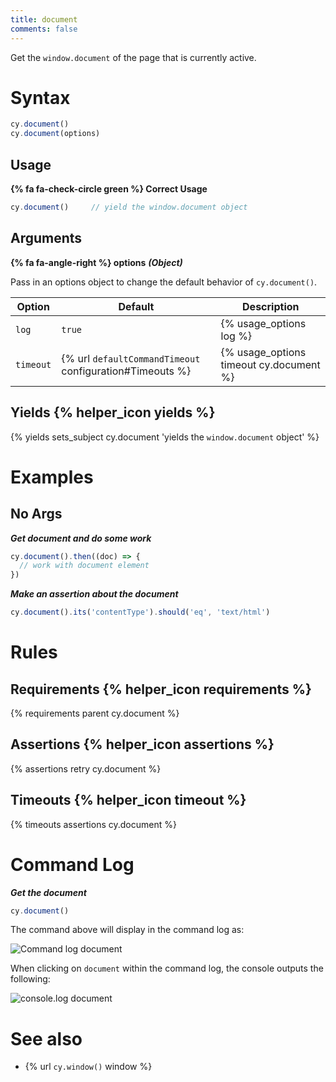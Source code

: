 ```yaml
---
title: document
comments: false
---
```


Get the `window.document` of the page that is currently active.

# Syntax

```javascript
cy.document()
cy.document(options)
```

## Usage

**{% fa fa-check-circle green %} Correct Usage**

```javascript
cy.document()     // yield the window.document object
```

## Arguments

**{% fa fa-angle-right %} options** ***(Object)***

Pass in an options object to change the default behavior of `cy.document()`.

Option | Default | Description
--- | --- | ---
`log` | `true` | {% usage_options log %}
`timeout` | {% url `defaultCommandTimeout` configuration#Timeouts %} | {% usage_options timeout cy.document %}

## Yields {% helper_icon yields %}

{% yields sets_subject cy.document 'yields the `window.document` object' %}

# Examples

## No Args

***Get document and do some work***

```javascript
cy.document().then((doc) => {
  // work with document element
})
```

***Make an assertion about the document***

```javascript
cy.document().its('contentType').should('eq', 'text/html')
```

# Rules

## Requirements {% helper_icon requirements %}

{% requirements parent cy.document %}

## Assertions {% helper_icon assertions %}

{% assertions retry cy.document %}

## Timeouts {% helper_icon timeout %}

{% timeouts assertions cy.document %}

# Command Log

***Get the document***

```javascript
cy.document()
```

The command above will display in the command log as:

![Command log document](/img/api/document/get-document-of-application-in-command-log.png)

When clicking on `document` within the command log, the console outputs the following:

![console.log document](/img/api/document/console-yields-the-document-of-aut.png)

# See also

- {% url `cy.window()` window %}
